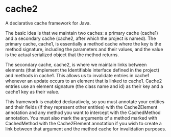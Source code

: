 cache2
======

A declarative cache framework for Java.

The basic idea is that we maintain two caches: a primary cache (cache1) and a secondary cache (cache2, after which the project is named). The primary cache, cache1, is essentially a method cache where the key is the method signature, including the parameters and their values, and the value is the actual serialized object that the method returns.

The secondary cache, cache2, is where we maintain links between elements (that implement the Identifiable interface defined in the project) and methods in cache1. This allows us to invalidate entries in cache1 whenever an update occurs to an element that is linked to cache1. Cache2 entries use an element signature (the class name and id) as their key and a cache1 key as their value.

This framework is enabled declaratively, so you must annotate your entities and their fields (if they represent other entities) with the Cache2Element annotation and any method you want to intercept with the CachedMethod annotation. You must also mark the arguments of a method marked with CachedMethod with the Cache2Element annotation if you wish to create a link between that argument and the method cache for invalidation purposes.
